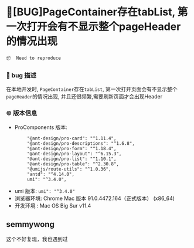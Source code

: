 # 🐛[BUG]PageContainer存在tabList, 第一次打开会有不显示整个pageHeader的情况出现

`📦  Need to reproduce`

### 🐛 bug 描述

在本地开发时, `PageContainer`存在`tabList`, 第一次打开页面会有不显示整个`pageHeader`的情况出现, 并且还很频繁,需要刷新页面才会出现Header

### © 版本信息

- ProComponents 版本:

```
        "@ant-design/pro-card": "^1.11.4",
        "@ant-design/pro-descriptions": "^1.6.8",
        "@ant-design/pro-form": "^1.18.4",
        "@ant-design/pro-layout": "^6.15.3",
        "@ant-design/pro-list": "^1.10.1",
        "@ant-design/pro-table": "^2.30.8",
        "@umijs/route-utils": "^1.0.36",
        "antd": "^4.14.0",
        umi": "^3.4.0",
```

- umi 版本: `umi": "^3.4.0"`
- 浏览器环境: Chrome Mac 版本 91.0.4472.164（正式版本） (x86_64)
- 开发环境 : Mac OS Big Sur v11.4

## semmywong

这个不好复现，我也遇到过
